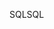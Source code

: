 <span data-ttu-id="8c379-101">SQL</span><span class="sxs-lookup"><span data-stu-id="8c379-101">SQL</span></span>